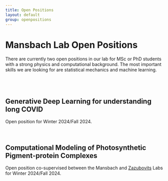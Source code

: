 ```yaml
---
title: Open Positions
layout: default
group: openpositions
---
```


# Mansbach Lab Open Positions

There are currently two open positions in our lab for MSc or PhD students with a strong physics and computational background. The most important skills we are looking for are statistical mechanics and machine learning.

<br>
<br>

## Generative Deep Learning for understanding long COVID

Open position for Winter 2024/Fall 2024.

<br>

## Computational Modeling of Photosynthetic Pigment-protein Complexes

Open position co-supervised between the Mansbach and [Zazubovits](https://www.concordia.ca/artsci/physics/research/zazubovits-research-group.html) Labs for Winter 2024/Fall 2024.
